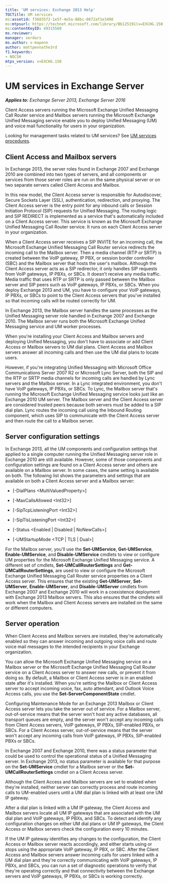 ```yaml
---
title: 'UM services: Exchange 2013 Help'
TOCTitle: UM services
ms:assetid: f36835f2-1e5f-4e5a-88bc-0672af1e3498
ms:mtpsurl: https://technet.microsoft.com/library/Bb125191(v=EXCHG.150)
ms:contentKeyID: 49315560
ms.reviewer: 
manager: serdars
ms.author: v-mapenn
author: mattpennathe3rd
f1.keywords:
- NOCSH
mtps_version: v=EXCHG.150
---
```


# UM services in Exchange Server

_**Applies to:** Exchange Server 2013, Exchange Server 2016_

Client Access servers running the Microsoft Exchange Unified Messaging Call Router service and Mailbox servers running the Microsoft Exchange Unified Messaging service enable you to deploy Unified Messaging (UM) and voice mail functionality for users in your organization.

Looking for management tasks related to UM services? See [UM services procedures](um-services-procedures-exchange-2013-help.md).

## Client Access and Mailbox servers

In Exchange 2013, the server roles found in Exchange 2007 and Exchange 2010 are combined into two types of servers, and all components or services from those server roles are run on the same physical server or on two separate servers called Client Access and Mailbox.

In this new model, the Client Access server is responsible for Autodiscover, Secure Sockets Layer (SSL), authentication, redirection, and proxying. The Client Access server is the entry point for any inbound calls or Session Initiation Protocol (SIP) requests for Unified Messaging. The routing logic and SIP REDIRECT is implemented as a service that's automatically included on a Client Access server. This service is known as the Microsoft Exchange Unified Messaging Call Router service. It runs on each Client Access server in your organization.

When a Client Access server receives a SIP INVITE for an incoming call, the Microsoft Exchange Unified Messaging Call Router service redirects the incoming call to the Mailbox server. Then a media channel (RTP or SRTP) is created between the VoIP gateway, IP PBX, or session border controller (SBC) and the Mailbox server that hosts the user's mailbox. Although the Client Access server acts as a SIP redirector, it only handles SIP requests from VoIP gateways, IP PBXs, or SBCs. It doesn't receive any media traffic. Media traffic that uses RTP or SRTP is only passed between the Mailbox server and SIP peers such as VoIP gateways, IP PBXs, or SBCs. When you deploy Exchange 2013 and UM, you have to configure your VoIP gateways, IP PBXs, or SBCs to point to the Client Access servers that you've installed so that incoming calls will be routed correctly for UM.

In Exchange 2013, the Mailbox server handles the same processes as the Unified Messaging server role handled in Exchange 2007 and Exchange 2010. The Mailbox server runs both the Microsoft Exchange Unified Messaging service and UM worker processes.

When you're installing your Client Access and Mailbox servers and deploying Unified Messaging, you don't have to associate or add Client Access or Mailbox servers to UM dial plans. Client Access and Mailbox servers answer all incoming calls and then use the UM dial plans to locate users.

However, if you're integrating Unified Messaging with Microsoft Office Communications Server 2007 R2 or Microsoft Lync Server, both the SIP and the RTP or SRTP media channels for incoming calls are handled by Lync servers and the Mailbox server. In a Lync integrated environment, you don't have VoIP gateways, IP PBXs, or SBCs. To Lync, the Mailbox server that's running the Microsoft Exchange Unified Messaging service looks just like an Exchange 2010 UM server. The Mailbox server and the Client Access server are considered trusted peers because both servers must be added to a SIP dial plan. Lync routes the incoming call using the Inbound Routing component, which uses SIP to communicate with the Client Access server and then route the call to a Mailbox server.

## Server configuration settings

In Exchange 2013, all the UM components and configuration settings that applied to a single computer running the Unified Messaging server role in Exchange 2010 are still available. However, some of those components and configuration settings are found on a Client Access server and others are available on a Mailbox server. In some cases, the same setting is available on both. The following list shows the parameters and settings that are available on both a Client Access server and a Mailbox server:

- \[-DialPlans \<MultiValuedProperty\>\]

- \[-MaxCallsAllowed \<Int32\>\]

- \[-SipTcpListeningPort \<Int32\>\]

- \[-SipTlsListeningPort \<Int32\>\]

- \[-Status \<Enabled | Disabled | NoNewCalls\>\]

- \[-UMStartupMode \<TCP | TLS | Dual\>\]

For the Mailbox server, you'll use the **Set-UMService**, **Get-UMService**, **Enable-UMService**, and **Disable-UMService** cmdlets to view or configure UM properties for the Microsoft Exchange Unified Messaging service. A different set of cmdlets, **Set-UMCallRouterSettings** and **Get-UMCallRouterSettings**, are used to view or configure the Microsoft Exchange Unified Messaging Call Router service properties on a Client Access server. This ensures that the existing **Get-UMServer**, **Set-UMServer**, **Enable-UMServer**, and **Disable-UMServer** cmdlets from Exchange 2007 and Exchange 2010 will work in a coexistence deployment with Exchange 2013 Mailbox servers. This also ensures that the cmdlets will work when the Mailbox and Client Access servers are installed on the same or different computers.

## Server operation

When Client Access and Mailbox servers are installed, they're automatically enabled so they can answer incoming and outgoing voice calls and route voice mail messages to the intended recipients in your Exchange organization.

You can allow the Microsoft Exchange Unified Messaging service on a Mailbox server or the Microsoft Exchange Unified Messaging Call Router service on a Client Access server to answer new calls, or prevent it from doing so. By default, a Mailbox or Client Access server is in an enabled state after it's installed. When you're setting the Mailbox or Client Access server to accept incoming voice, fax, auto attendant, and Outlook Voice Access calls, you use the **Set-ServerComponentState** cmdlet.

Configuring Maintenance Mode for an Exchange 2013 Mailbox or Client Access server lets you take the server out of service. For a Mailbox server, out-of-service means that the server won't host any active databases, all transport queues are empty, and the server won't accept any incoming calls from Client Access servers, VoIP gateways, IP PBXs, SIP-enabled PBXs, or SBCs. For a Client Access server, out-of-service means that the server won't accept any incoming calls from VoIP gateways, IP PBXs, SIP-enabled PBXs or SBCs.

In Exchange 2007 and Exchange 2010, there was a status parameter that could be used to control the operational status of a Unified Messaging server. In Exchange 2013, no status parameter is available for that purpose on the **Set-UMService** cmdlet for a Mailbox server or the **Set-UMCallRouterSettings** cmdlet on a Client Access server.

Although the Client Access and Mailbox servers are set to enabled when they're installed, neither server can correctly process and route incoming calls to UM-enabled users until a UM dial plan is linked with at least one UM IP gateway.

After a dial plan is linked with a UM IP gateway, the Client Access and Mailbox servers locate all UM IP gateways that are associated with the UM dial plan and VoIP gateways, IP PBXs, and SBCs. To detect and identify any configuration changes on either UM dial plans or UM IP gateways, the Client Access or Mailbox servers check the configuration every 10 minutes.

If the UM IP gateway identifies any changes to the configuration, the Client Access or Mailbox server reacts accordingly, and either starts using or stops using the appropriate VoIP gateway, IP PBX, or SBC. After the Client Access and Mailbox servers answer incoming calls for users linked with a UM dial plan and they're correctly communicating with VoIP gateways, IP PBXs, and SBCs, you can run a set of diagnostic operations to verify that they're operating correctly and that connectivity between the Exchange servers and VoIP gateways, IP PBXs, or SBCs is working correctly.
